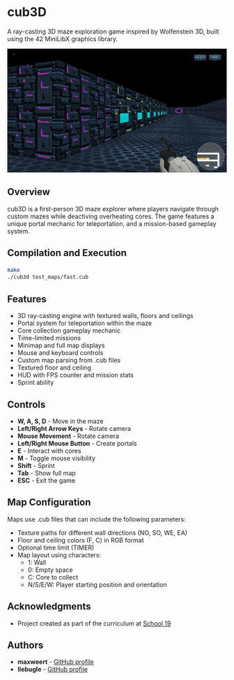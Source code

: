 # cub3D

A ray-casting 3D maze exploration game inspired by Wolfenstein 3D, built using the 42 MiniLibX graphics library.

![cub3D gameplay](assets/readme_assets/gameplay.png)

## Overview

cub3D is a first-person 3D maze explorer where players navigate through custom mazes while deactiving overheating cores. The game features a unique portal mechanic for teleportation, and a mission-based gameplay system.

## Compilation and Execution

```bash
make
./cub3d test_maps/fast.cub
```

## Features

- 3D ray-casting engine with textured walls, floors and ceilings
- Portal system for teleportation within the maze
- Core collection gameplay mechanic
- Time-limited missions
- Minimap and full map displays
- Mouse and keyboard controls
- Custom map parsing from .cub files
- Textured floor and ceiling
- HUD with FPS counter and mission stats
- Sprint ability

## Controls

- **W, A, S, D** - Move in the maze
- **Left/Right Arrow Keys** - Rotate camera
- **Mouse Movement** - Rotate camera
- **Left/Right Mouse Button** - Create portals
- **E** - Interact with cores
- **M** - Toggle mouse visibility
- **Shift** - Sprint
- **Tab** - Show full map
- **ESC** - Exit the game

## Map Configuration

Maps use .cub files that can include the following parameters:

- Texture paths for different wall directions (NO, SO, WE, EA)
- Floor and ceiling colors (F, C) in RGB format
- Optional time limit (TIMER)
- Map layout using characters:
  - 1: Wall
  - 0: Empty space
  - C: Core to collect
  - N/S/E/W: Player starting position and orientation

## Acknowledgments

- Project created as part of the curriculum at [School 19](https://s19.be/)

## Authors

- **maxweert** - [GitHub profile](https://github.com/maxweert)
- **llebugle** - [GitHub profile](https://github.com/llebugle)